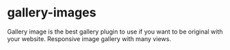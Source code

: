 # gallery-images
Gallery image is the best gallery plugin to use if you want to be original with your website. Responsive image gallery with many views.
